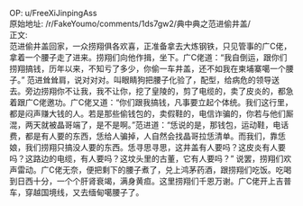 
OP: u/FreeXiJinpingAss  
原始地址: /r/FakeYoumo/comments/1ds7gw2/典中典之范进偷井盖/  
正文:  
范进偷井盖回家，一众捞翔俱各欢喜，正准备拿去大炼钢铁，只见管事的广C佬，拿着一个腰子走了进来。捞翔们向他作揖，坐下。广C佬道：“我自倒运，跟你们捞翔搞钱，历年以来，不知亏了多少，你偷一车井盖，还不如我在柬埔寨噶一个腰子。” 范进耸耸肩，说对对对。叫眼睛狗把腰子化验了，配型，给病危的领导送去。旁边捞翔你不让我，我不让你，挖了皇陵的，剪了电缆的，卖了皮炎的，都急着跟广C佬邀功。广C佬又道：“你们跟我搞钱，凡事要立起个体统。我们这行里，都是闷声赚大钱的人。若是那些偷钱包的，卖假鞋的，电信诈骗的，你若与他们厮混，两天就被晶哥端了，是不是啊。”范进道：“恁说的是，那钱包，运动鞋，电话费，都是有人要的东西，恁给人骗掉，人自然会找晶哥拉恁清单。而我们，靠恁娘，我们捞翔只搞没人要的东西。恁寻思寻思，这井盖有人要吗？这皮炎有人要吗？这路边的电缆，有人要吗？这坟头里的古董，它有人要吗？” 说罢，捞翔们欢声雷动。广C佬无奈，便把剩下的腰子煮了，兑上鸿茅药酒，跟捞翔们吃饭。吃喝到日西十分，一个个肝肾衰竭，满身黄疸。这里捞翔们千恩万谢。广C佬开上吉普车，穿越国境线，又去缅甸噶腰子了。
